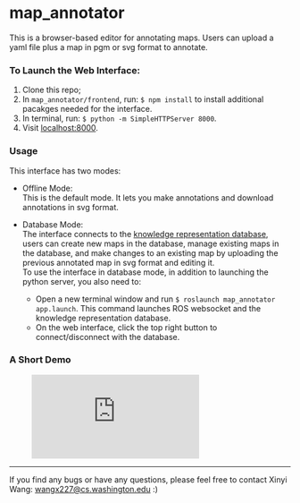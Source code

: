 # map_annotator
This is a browser-based editor for annotating maps. Users can upload a yaml file plus a map in pgm or svg format to annotate.

### To Launch the Web Interface:
1. Clone this repo;
2. In `map_annotator/frontend`, run: `$ npm install` to install additional pacakges needed for the interface.
3. In terminal, run: `$ python -m SimpleHTTPServer 8000`.
4. Visit [localhost:8000](localhost:8000).

### Usage
This interface has two modes:
* Offline Mode:  
This is the default mode. It lets you make annotations and download annotations in svg format.

* Database Mode:  
The interface connects to the [knowledge representation database](https://utexas-bwi.github.io/knowledge_representation/index.html), users can create new maps in the database, manage existing maps in the database, and make changes to an existing map by uploading the previous annotated map in svg format and editing it.  
To use the interface in database mode, in addition to launching the python server, you also need to:
  * Open a new terminal window and run `$ roslaunch map_annotator app.launch`. This command launches ROS websocket and the knowledge representation database.
  * On the web interface, click the top right button to connect/disconnect with the database.

### A Short Demo
<!-- blank line -->
<figure class="video_container">
  <iframe src="https://www.youtube.com/embed/y-9LvlOPW6E" frameborder="0" allowfullscreen="true"> </iframe>
</figure>
<!-- blank line -->

***
If you find any bugs or have any questions, please feel free to contact Xinyi Wang: wangx227@cs.washington.edu :)